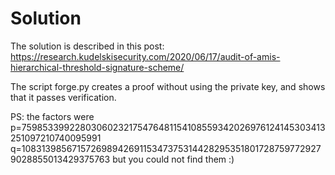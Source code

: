 # Solution

The solution is described in this post:
<https://research.kudelskisecurity.com/2020/06/17/audit-of-amis-hierarchical-threshold-signature-scheme/>

The script forge.py creates a proof without using the private key, and
shows that it passes verification.

PS: the factors were
p=75985339922803060232175476481154108559342026976124145303413251097210740095991
q=108313985671572698942691153473753144282953518017287597729279028855013429375763
but you could not find them :)

